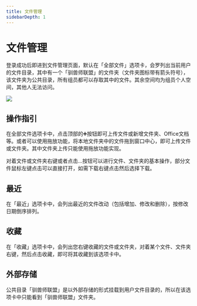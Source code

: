 ```yaml
---
title: 文件管理
sidebarDepth: 1
---
```


# 文件管理

登录成功后即进到文件管理页面，默认在「全部文件」选项卡，会罗列出当前用户的文件目录，其中有一个「驯兽师联盟」的文件夹（文件夹图标带有箭头符号），该文件夹为公共目录，所有组员都可以存取其中的文件。其余空间均为组员个人空间，其他人无法访问。

![](https://static.tamersunion.net/wp-content/uploads/2020021515564680.png)

## 操作指引
在全部文件选项卡中，点击顶部的➕按钮即可上传文件或新增文件夹、Office文档等。或者可以使用拖放功能，将本地文件夹中的文件拖到窗口中心，即可上传文件或文件夹。其中文件夹上传只能使用拖放功能实现。

对着文件或文件夹右键或者点击...按钮可以进行文件、文件夹的基本操作，部分文件鼠标左键点击可以直接打开，如需下载右键点击然后选择下载。

## 最近
在「最近」选项卡中，会列出最近的文件改动（包括增加、修改和删除），按修改日期倒序排列。

## 收藏
在「收藏」选项卡中，会列出您右键收藏的文件或文件夹，对着某个文件、文件夹右键，然后点击收藏，即可将其收藏到该选项卡中。

## 外部存储
公共目录「驯兽师联盟」是以外部存储的形式挂载到用户文件目录的，所以在该选项卡中只能看到「驯兽师联盟」文件夹。